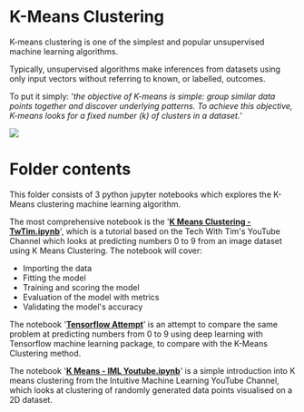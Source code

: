 # K-Means Clustering

K-means clustering is one of the simplest and popular unsupervised machine learning algorithms.

Typically, unsupervised algorithms make inferences from datasets using only input vectors without referring to known, or labelled, outcomes.

To put it simply: '*the objective of K-means is simple: group similar data points together and discover underlying patterns. To achieve this objective, K-means looks for a fixed number (k) of clusters in a dataset.*'

<img src = https://ds055uzetaobb.cloudfront.net/brioche/uploads/y4KGN92h7r-screen-shot-2016-05-05-at-43007-pm.png>

# Folder contents

This folder consists of 3 python jupyter notebooks which explores the K-Means clustering machine learning algorithm.

The most comprehensive notebook is the '<ins>**K Means Clustering - TwTim.ipynb**</ins>', which is a tutorial based on the Tech With Tim's YouTube Channel which looks at predicting numbers 0 to 9 from an image dataset using K Means Clustering. The notebook will cover:

* Importing the data
* Fitting the model
* Training and scoring the model
* Evaluation of the model with metrics
* Validating the model's accuracy 

The notebook '<ins>**Tensorflow Attempt**</ins>' is an attempt to compare the same problem at predicting numbers from 0 to 9 using deep learning with Tensorflow machine learning package, to compare with the K-Means Clustering method.

The notebook '<ins>**K Means - IML Youtube.ipynb**</ins>' is a simple introduction into K means clustering from the Intuitive Machine Learning YouTube Channel, which looks at clustering of randomly generated data points visualised on a 2D dataset.
